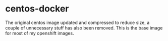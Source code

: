 # centos-docker
The original centos image updated and compressed to reduce size, a couple of unnecessary stuff has also been removed. This is the base image for most of my openshift images.
